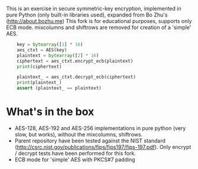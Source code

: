 This is an exercise in secure symmetric-key encryption, implemented in pure
Python (only built-in libraries used), expanded from Bo Zhu's (http://about.bozhu.me)
This fork is for educational purposes, supports only ECB mode.
mixcolumns and shiftrows are removed for creation of a 'simple' AES.

```python
    key = bytearray([1] * 16)
    aes_ctxt = AES(key)
    plaintext = bytearray([2] * 16)
    ciphertext = aes_ctxt.encrypt_ecb(plaintext)
    print(ciphertext)

    plaintext_ = aes_ctxt.decrypt_ecb(ciphertext)
    print(plaintext_)
    assert (plaintext_ == plaintext)
```

# What's in the box

- AES-128, AES-192 and AES-256 implementations in pure python (very slow, but
  works), without the mixcolumns, shiftrows.
- Parent repository have been tested against the NIST standard (http://csrc.nist.gov/publications/fips/fips197/fips-197.pdf).
  Only encrypt / decrypt tests have been performed for this fork.
- ECB mode for 'simple' AES with PKCS#7 padding
